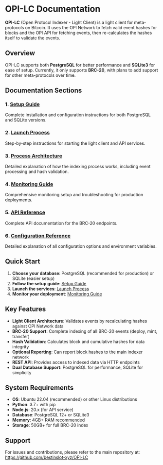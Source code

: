 # OPI-LC Documentation

**OPI-LC** (Open Protocol Indexer - Light Client) is a light client for meta-protocols on Bitcoin. It uses the OPI Network to fetch valid event hashes for blocks and the OPI API for fetching events, then re-calculates the hashes itself to validate the events.

## Overview

OPI-LC supports both **PostgreSQL** for better performance and **SQLite3** for ease of setup. Currently, it only supports **BRC-20**, with plans to add support for other meta-protocols over time.

## Documentation Sections

### 1. [Setup Guide](setup-guide.md)
Complete installation and configuration instructions for both PostgreSQL and SQLite versions.

### 2. [Launch Process](launch-process.md)
Step-by-step instructions for starting the light client and API services.

### 3. [Process Architecture](process-architecture.md)
Detailed explanation of how the indexing process works, including event processing and hash validation.

### 4. [Monitoring Guide](monitoring-guide.md)
Comprehensive monitoring setup and troubleshooting for production deployments.

### 5. [API Reference](api-reference.md)
Complete API documentation for the BRC-20 endpoints.

### 6. [Configuration Reference](configuration-reference.md)
Detailed explanation of all configuration options and environment variables.

## Quick Start

1. **Choose your database**: PostgreSQL (recommended for production) or SQLite (easier setup)
2. **Follow the setup guide**: [Setup Guide](setup-guide.md)
3. **Launch the services**: [Launch Process](launch-process.md)
4. **Monitor your deployment**: [Monitoring Guide](monitoring-guide.md)

## Key Features

- **Light Client Architecture**: Validates events by recalculating hashes against OPI Network data
- **BRC-20 Support**: Complete indexing of all BRC-20 events (deploy, mint, transfer)
- **Hash Validation**: Calculates block and cumulative hashes for data integrity
- **Optional Reporting**: Can report block hashes to the main indexer network
- **REST API**: Provides access to indexed data via HTTP endpoints
- **Dual Database Support**: PostgreSQL for performance, SQLite for simplicity

## System Requirements

- **OS**: Ubuntu 22.04 (recommended) or other Linux distributions
- **Python**: 3.7+ with pip
- **Node.js**: 20.x (for API service)
- **Database**: PostgreSQL 12+ or SQLite3
- **Memory**: 4GB+ RAM recommended
- **Storage**: 50GB+ for full BRC-20 index

## Support

For issues and contributions, please refer to the main repository at: https://github.com/bestinslot-xyz/OPI-LC 